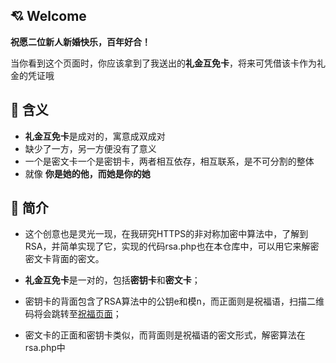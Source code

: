 ## 💘 Welcome
**祝愿二位新人新婚快乐，百年好合！**

当你看到这个页面时，你应该拿到了我送出的**礼金互免卡**，将来可凭借该卡作为礼金的凭证哦



## 💖 含义

* **礼金互免卡**是成对的，寓意成双成对
* 缺少了一方，另一方便没有了意义
* 一个是密文卡一个是密钥卡，两者相互依存，相互联系，是不可分割的整体
* 就像 **你是她的他，而她是你的她**



## 🎼 简介

* 这个创意也是灵光一现，在我研究HTTPS的非对称加密中算法中，了解到RSA，并简单实现了它，实现的代码rsa.php也在本仓库中，可以用它来解密密文卡背面的密文。

* **礼金互免卡**是一对的，包括**密钥卡**和**密文卡**；

* 密钥卡的背面包含了RSA算法中的公钥e和模n，而正面则是祝福语，扫描二维码将会跳转至[祝福页面](https://www.jybxcx.top/gift/)；

* 密文卡的正面和密钥卡类似，而背面则是祝福语的密文形式，解密算法在rsa.php中